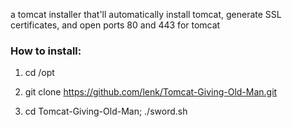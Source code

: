 a tomcat installer that'll automatically install tomcat, generate SSL certificates, and open ports 80 and 443 for tomcat

<b><h3>How to install:</h3></b>

1. cd /opt

2. git clone https://github.com/lenk/Tomcat-Giving-Old-Man.git

3. cd Tomcat-Giving-Old-Man; ./sword.sh
